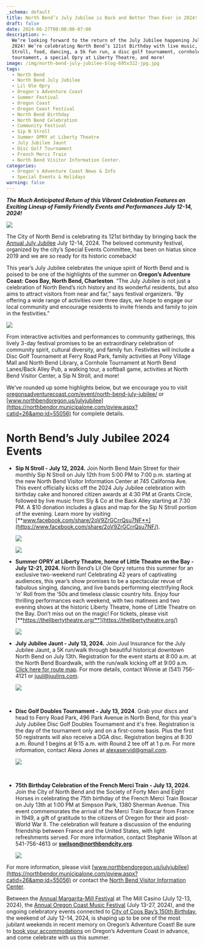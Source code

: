 ```yaml
---
_schema: default
title: North Bend’s July Jubilee is Back and Better Than Ever in 2024!
draft: false
date: 2024-06-27T00:00:00-07:00
description: >-
  We’re looking forward to the return of the July Jubilee happening July 12-14,
  2024! We’re celebrating North Bend’s 121st Birthday with live music, a Sip N
  Stroll, food, dancing, a 5k fun run, a disc golf tournament, cornhole
  tournament, a special Opry at Liberty Theatre, and more!
image: /img/north-bend-july-jubilee-blog-695x322-jpg.jpg
tags:
  - North Bend
  - North Bend July Jubilee
  - Lil Ole Opry
  - Oregon's Adventure Coast
  - Summer Festival
  - Oregon Coast
  - Oregon Coast Festival
  - North Bend Birthday
  - North Bend Celebration
  - Community Festival
  - Sip N Stroll
  - Summer OPRY at Liberty Theatre
  - July Jubilee Jaunt
  - Disc Golf Tournament
  - French Merci Train
  - North Bend Visitor Information Center.
categories:
  - Oregon's Adventure Coast News & Info
  - Special Events & Holidays
warning: false
---
```

***The Much Anticipated Return of this Vibrant Celebration Features an Exciting Lineup of Family Friendly Events and Performances July 12-14, 2024!***

![](/img/north-bend-july-jubilee.png)

The City of North Bend is celebrating its 121st birthday by bringing back the [Annual July Jubilee](https://www.oregonsadventurecoast.com/event/north-bend-july-jubilee/) July 12-14, 2024. The beloved community festival, organized by the city’s Special Events Committee, has been on hiatus since 2019 and we are so ready for its historic comeback!

This year’s July Jubilee celebrates the unique spirit of North Bend and is poised to be one of the highlights of the summer on **Oregon’s Adventure Coast: Coos Bay, North Bend, Charleston**. “The July Jubilee is not just a celebration of North Bend’s rich history and its wonderful residents, but also aims to attract visitors from near and far,” says festival organizers. “By offering a wide range of activities over three days, we hope to engage our local community and encourage residents to invite friends and family to join in the festivities.”

![](/img/2024-north-bend-july-jubilee-schedule.png)

From interactive activities and performances to community gatherings, this lively 3-day festival promises to be an extraordinary celebration of community spirit, cultural diversity, and family fun. Festivities will include a Disc Golf Tournament at Ferry Road Park, family activities at Pony Village Mall and North Bend Library, a Cornhole Tournament at North Bend Lanes/Back Alley Pub, a walking tour, a softball game, activities at North Bend Visitor Center, a Sip N Stroll, and more!

We’ve rounded up some highlights below, but we encourage you to visit [oregonsadventurecoast.com/event/north-bend-july-jubilee/](https://www.oregonsadventurecoast.com/event/north-bend-july-jubilee/) or [www.northbendoregon.us/julyjubilee](https://northbendor.municipalone.com/pview.aspx?catid=26&amp;id=55056) for complete details.

# North Bend’s July Jubilee 2024 Events

* **Sip N Stroll - July 12, 2024.** Join North Bend Main Street for their monthly Sip N Stroll on July 12th from 5:00 PM to 7:00 p.m. starting at the new North Bend Visitor Information Center at 745 California Ave. This event officially kicks off the 2024 July Jubilee celebration with birthday cake and honored citizen awards at 4:30 PM at Grants Circle, followed by live music from Sly & Co at the Back Alley starting at 7:30 PM. A $10 donation includes a glass and map for the Sip N Stroll portion of the evening. Learn more by visiting [**www.facebook.com/share/2oV9ZrGCrrQsu7NF**](https://www.facebook.com/share/2oV9ZrGCrrQsu7NF/).

  ![](/img/sip-n-stroll-north-bend-july-jubilee.png)

  ![](/img/north-bend-july-jubilee-sip-stroll.png)

* **Summer OPRY at Liberty Theatre, home of Little Theatre on the Bay - July 12-21, 2024.** North Bend’s Lil Ole Opry returns this summer for an exclusive two-weekend run! Celebrating 42 years of captivating audiences, this year’s show promises to be a spectacular revue of fabulous singing, dancing, and live bands performing electrifying Rock 'n' Roll from the '50s and timeless classic country hits. Enjoy four thrilling performances each weekend, with two matinees and two evening shows at the historic Liberty Theatre, home of Little Theatre on the Bay. Don’t miss out on the magic! For tickets, please visit [**https://thelibertytheatre.org/**](https://thelibertytheatre.org/)

  ![](/img/north-bend-july-jubilee-opry.png)

* **July Jubilee Jaunt - July 13, 2024.** Join Juul Insurance for the July Jubilee Jaunt, a 5K run/walk through beautiful historical downtown North Bend on July 13th. Registration for the event starts at 8:00 a.m. at the North Bend Boardwalk, with the run/walk kicking off at 9:00 a.m. [Click here for route map](https://www.oregonsadventurecoast.com/img/JauntMap2024.pdf). For more details, contact Winnie at (541) 756-4121 or [juul@juulins.com](mailto:juul@juulins.com).

  ![](/img/july-jubilee-north-bend-5k.jpg)

  &nbsp;

* **Disc Golf Doubles Tournament - July 13, 2024**. Grab your discs and head to Ferry Road Park, 496 Park Avenue in North Bend, for this year's July Jubilee Disc Golf Doubles Tournament and it's free. Registration is the day of the tournament only and on a first-come basis. Plus the first 50 registrants will also receive a DGA disc. Registration begins at 8:30 a.m. Round 1 begins at 9:15 a.m. with Round 2 tee off at 1 p.m. For more information, contact Alexa Jones at [alexaservid@gmail.com](mailto:alexaservid@gmail.com).

  ![](/img/disc-golf-tournament-july-jubilee.jpg)

  &nbsp;

* **75th Birthday Celebration of the French Merci Train - July 13, 2024.** Join the City of North Bend and the Society of Forty Men and Eight Horses in celebrating the 75th birthday of the French Merci Train Boxcar on July 13th at 1:00 PM at Simpson Park, 1380 Sherman Avenue. This event commemorates the arrival of the Merci Train Boxcar from France in 1949, a gift of gratitude to the citizens of Oregon for their aid post-World War II. The celebration will feature a discussion of the enduring friendship between France and the United States, with light refreshments served. For more information, contact Stephanie Wilson at 541-756-4613 or [**swilson@northbendcity.org**](mailto:swilson@northbendcity.org).

  ![](/img/merci-train-north-bend.png)

For more information, please visit [www.northbendoregon.us/julyjubilee](https://northbendor.municipalone.com/pview.aspx?catid=26&amp;id=55056) or contact the [North Bend Visitor Information Center](https://northbendor.municipalone.com/pview.aspx?catid=29&amp;id=21115).

Between the [Annual Margarita-Mill Festival](https://www.oregonsadventurecoast.com/event/annual-margarita-mill/) at The Mill Casino (July 12-13, 2024), the [Annual Oregon Coast Music Festival](https://www.oregonsadventurecoast.com/event/annual-oregon-coast-music-festival/) (July 13-27, 2024), and the ongoing celebratory events connected to [City of Coos Bay’s 150th Birthday](https://www.oregonsadventurecoast.com/coos-bay-150/), the weekend of July 12-14, 2024, is shaping up to be one of the most jubilant weekends in recent memory on Oregon’s Adventure Coast! Be sure to [book your accommodations](https://www.oregonsadventurecoast.com/lodging/) on Oregon’s Adventure Coast in advance, and come celebrate with us this summer.